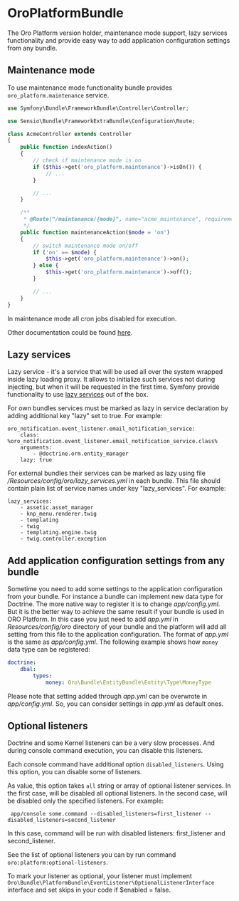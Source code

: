 OroPlatformBundle
=================

The Oro Platform version holder, maintenance mode support, lazy services functionality and provide easy way to add application configuration settings from any bundle.

## Maintenance mode ##
To use maintenance mode functionality bundle provides `oro_platform.maintenance` service.

``` php
use Symfony\Bundle\FrameworkBundle\Controller\Controller;

use Sensio\Bundle\FrameworkExtraBundle\Configuration\Route;

class AcmeController extends Controller
{
    public function indexAction()
    {
        // check if maintenance mode is on
        if ($this->get('oro_platform.maintenance')->isOn()) {
            // ...
        }

        // ...
    }

    /**
     * @Route("/maintenance/{mode}", name="acme_maintenance", requirements={"mode"="on|off"})
     */
    public function maintenanceAction($mode = 'on')
    {
        // switch maintenance mode on/off
        if ('on' == $mode) {
            $this->get('oro_platform.maintenance')->on();
        } else {
            $this->get('oro_platform.maintenance')->off();
        }

        // ...
    }
}
```

In maintenance mode all cron jobs disabled for execution.

Other documentation could be found [here](https://github.com/lexik/LexikMaintenanceBundle/blob/master/Resources/doc/index.md).


## Lazy services ##

Lazy service - it's a service that will be used all over the system wrapped inside lazy loading proxy. It allows to
initialize such services not during injecting, but when it will be requested in the first time. Symfony provide
functionality to use [lazy services](http://symfony.com/doc/2.3/components/dependency_injection/lazy_services.html)
out of the box.

For own bundles services must be marked as lazy in service declaration by adding additional key "lazy" set to true.
For example:
```
oro_notification.event_listener.email_notification_service:
    class: %oro_notification.event_listener.email_notification_service.class%
    arguments:
        - @doctrine.orm.entity_manager
    lazy: true
```

For external bundles their services can be marked as lazy using file _/Resources/config/oro/lazy\_services.yml_ in each
bundle. This file should contain plain list of service names under key "lazy_services". For example:
```
lazy_services:
    - assetic.asset_manager
    - knp_menu.renderer.twig
    - templating
    - twig
    - templating.engine.twig
    - twig.controller.exception
```


## Add application configuration settings from any bundle ##

Sometime you need to add some settings to the application configuration from your bundle. For instance a bundle can implement new data type for Doctrine. The more native way to register it is to change _app/config.yml_. But it is the better way to achieve the same result if your bundle is used in ORO Platform. In this case you just need to add _app.yml_ in _Resources/config/oro_ directory of your bundle and the platform will add all setting from this file to the application configuration. The format of _app.yml_ is the same as _app/config.yml_.
The following example shows how `money` data type can be registered:

``` yaml
doctrine:
    dbal:
        types:
            money: Oro\Bundle\EntityBundle\Entity\Type\MoneyType
```

Please note that setting added through _app.yml_ can be overwrote in _app/config.yml_. So, you can consider settings in _app.yml_ as default ones.


## Optional listeners ##

Doctrine and some Kernel listeners can be a very slow processes. And during console command execution, you can disable this listeners.

Each console command have additional option `disabled_listeners`. Using this option, you can disable some of listeners.

As value, this option takes `all` string or array of optional listener services. In the first case, will be disabled all optional listeners. In the second case, will be disabled only the specified listeners. For example:

```
 app/console some.command --disabled_listeners=first_listener --disabled_listeners=second_listener
```

In this case, command will be run with disabled listeners: first_listener and second_listener.

See the list of optional listeners you can by run command `oro:platform:optional-listeners`.

To mark your listener as optional, your listener must implement `Oro\Bundle\PlatformBundle\EventListener\OptionalListenerInterface` interface and set skips in your code if $enabled = false.
